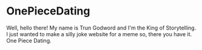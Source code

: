 # OnePieceDating

Well, hello there! My name is Trun Godword and I'm the King of Storytelling. I just wanted to make a silly joke website for a meme so, there you have it. One Piece Dating. 
